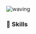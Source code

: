 ![waving](https://capsule-render.vercel.app/api?type=waving&height=200&text=JangEunJu&fontAlign=30&color=gradient)

### 📌 Skills



